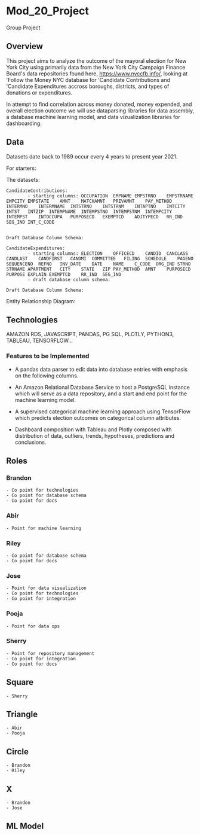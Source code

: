 # Mod_20_Project
Group Project

## Overview

This project aims to analyze the outcome of the mayoral election for New York City using primarily data from the New York City Campaign Finance Board's data repositories found here, https://www.nyccfb.info/, looking at 'Follow the Money NYC database for 'Candidate Contributions and 'Candidate Expenditures accross boroughs, districts, and types of donations or expenditures. 

In attempt to find correlation across money donated, money expended, and overall election outcome we will use dataparsing libraries for data assembly, a database machine learning model, and data vizualization libraries for dashboarding. 

## Data
Datasets date back to 1989 occur every 4 years to present year 2021. 

For starters:

  The datasets:

    CandidateContributions:
            - starting columns: OCCUPATION	EMPNAME	EMPSTRNO	EMPSTRNAME	EMPCITY	EMPSTATE	AMNT	MATCHAMNT	PREVAMNT	PAY_METHOD	INTERMNO	INTERMNAME	INTSTRNO	INTSTRNM	INTAPTNO	INTCITY	INTST	INTZIP	INTEMPNAME	INTEMPSTNO	INTEMPSTNM	INTEMPCITY	INTEMPST	INTOCCUPA	PURPOSECD	EXEMPTCD	ADJTYPECD	RR_IND	SEG_IND	INT_C_CODE


    Draft Database Column Schema: 

    CandidateExpenditures:
            - starting columns: ELECTION	OFFICECD	CANDID	CANCLASS	CANDLAST	CANDFIRST	CANDMI	COMMITTEE	FILING	SCHEDULE	PAGENO	SEQUENCENO	REFNO	INV_DATE	DATE	NAME	C_CODE	ORG_IND	STRNO	STRNAME	APARTMENT	CITY	STATE	ZIP	PAY_METHOD	AMNT	PURPOSECD	PURPOSE	EXPLAIN	EXEMPTCD	RR_IND	SEG_IND
            - draft database column schema: 

    Draft Database Column Schema: 

  Entity Relationship Diagram:

## Technologies

AMAZON RDS, JAVASCRIPT, PANDAS, PG SQL, PLOTLY, PYTHON3, TABLEAU, TENSORFLOW...

### Features to be Implemented

 - A pandas data parser to edit data into database entries with 
   emphasis on the following columns. 

 - An Amazon Relational Database Service to host a PostgreSQL instance which will serve as a data repository, and a start and end point for the machine learning model. 

 - A supervised categorical machine learning approach using TensorFlow which predicts election outcomes on categorical column attributes.

 - Dashboard composition with Tableau and Plotly composed with distribution of data, outliers, trends, hypotheses, predictions and conclusions. 


## Roles
 ### Brandon
    - Co point for technologies
    - Co point for database schema
    - Co point for docs

### Abir
    - Point for machine learning

### Riley
    - Co point for database schema
    - Co point for docs

### Jose
    - Point for data visualization
    - Co point for technologies
    - Co point for integration

### Pooja
    - Point for data ops

### Sherry
    - Point for repository management
    - Co point for integration
    - Co point for docs

## Square
    - Sherry
## Triangle
    - Abir
    - Pooja
## Circle
    - Brandon
    - Riley
## X
    - Brandon
    - Jose


## ML Model

